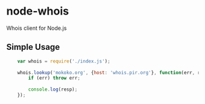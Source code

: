 # node-whois

Whois client for Node.js

## Simple Usage

```javascript
    var whois = require('./index.js');
    
    whois.lookup('mokoko.org', {host: 'whois.pir.org'}, function(err, resp, raw) {
        if (err) throw err;
        
        console.log(resp);
    });
```
